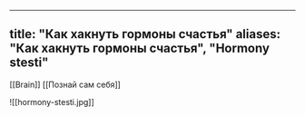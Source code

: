 
---
title: "Как хакнуть гормоны счастья"
aliases: "Как хакнуть гормоны счастья", "Hormony stesti"
---

[[Brain]] [[Познай сам себя]]


![[hormony-stesti.jpg]]